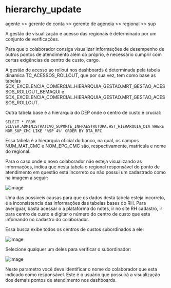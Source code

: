 # hierarchy_update

agente >> gerente de conta >> gerente de agencia >> regional >> sup

A gestão de visualização e acesso das regionais é determinado por um conjunto de verificações. 

Para que o colaborador consiga visualizar informações de desempenho de outros pontos de atendimento além do próprio, é necessário cumprir com certas exigências de centro de custo, cargo. 

A gestão de acesso ao rollout nos dashboards é determinada pela tabela dinamica TC_ACESSOS_ROLLOUT, que por sua vez, tem como base as tabelas SDX_EXCELENCIA_COMERCIAL.HIERARQUIA_GESTAO.MRT_GESTAO_ACESSOS_ROLLOUT_BEMAQUI e SDX_EXCELENCIA_COMERCIAL.HIERARQUIA_GESTAO.MRT_GESTAO_ACESSOS_ROLLOUT.

Outra tabela base é a hierarquia do DEP onde o centro de custo é crucial:

``SELECT * FROM SILVER.ADMINISTRATIVO_SUPORTE_INFRAESTRUTURA.HST_HIERARQUIA_DIA WHERE NOM_SUP_CMC LIKE '%SP 4%' ORDER BY DTA_RFC``

Essa tabela é a hierarquia oficial do banco, na qual, os campos NUM_MAT_CMC e NOM_EPG_CMC são, respectivamente, matricula e nome do regional.

Para o caso onde o novo colaborador não esteja visualizando as informações, indica que nesta tabela o regional responsável do ponto de atendimento em questão está incorreto ou não possui um cadastrado como na imagem a seguir:

![image](https://github.com/Banco-Mercantil/hierarchy_update/assets/88452990/873799d2-ab96-4d55-bcac-39dff650d505)

Uma das possiveis causas para que os dados desta tabela esteja incorreto, é a inconsistencia das informações das tabelas bases do RH.
Para averiguar, basta acessar o a plataforma do notes, ir no site RH cadastro, ir para centro de custo e digitar o número do centro de custo que esta infomando no cadastro do colaborador.

Essa busca exibe todos os centros de custos subordinados a ele: 

![image](https://github.com/Banco-Mercantil/hierarchy_update/assets/88452990/ead5d83d-a85b-4ea8-8780-9d34b3bec36f)


Selecione qualquer um deles para verificar o subordinador:

![image](https://github.com/Banco-Mercantil/hierarchy_update/assets/88452990/acd194a8-4490-46ff-a6e0-9d08ebdd3dd3)

Neste parametro você deve identificar o nome do colaborador que esta indicado como responsável. Este é o usuário que possuirá a visualização dos demais pontos de atendimento nos dashboards.  








